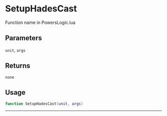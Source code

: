 # SetupHadesCast
Function name in PowersLogic.lua
## Parameters
`unit`, `args`
## Returns
`none`
## Usage
```lua
function SetupHadesCast(unit, args)
```
---
